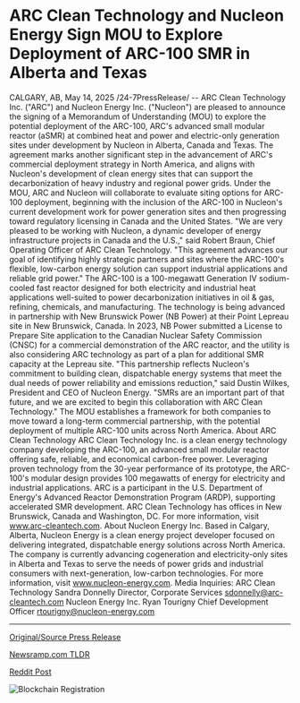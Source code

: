 # ARC Clean Technology and Nucleon Energy Sign MOU to Explore Deployment of ARC-100 SMR in Alberta and Texas

CALGARY, AB, May 14, 2025 /24-7PressRelease/ -- ARC Clean Technology Inc. ("ARC") and Nucleon Energy Inc. ("Nucleon") are pleased to announce the signing of a Memorandum of Understanding (MOU) to explore the potential deployment of the ARC-100, ARC's advanced small modular reactor (aSMR) at combined heat and power and electric-only generation sites under development by Nucleon in Alberta, Canada and Texas.  The agreement marks another significant step in the advancement of ARC's commercial deployment strategy in North America, and aligns with Nucleon's development of clean energy sites that can support the decarbonization of heavy industry and regional power grids. Under the MOU, ARC and Nucleon will collaborate to evaluate siting options for ARC-100 deployment, beginning with the inclusion of the ARC-100 in Nucleon's current development work for power generation sites and then progressing toward regulatory licensing in Canada and the United States.  "We are very pleased to be working with Nucleon, a dynamic developer of energy infrastructure projects in Canada and the U.S.," said Robert Braun, Chief Operating Officer of ARC Clean Technology. "This agreement advances our goal of identifying highly strategic partners and sites where the ARC-100's flexible, low-carbon energy solution can support industrial applications and reliable grid power."  The ARC-100 is a 100-megawatt Generation IV sodium-cooled fast reactor designed for both electricity and industrial heat applications well-suited to power decarbonization initiatives in oil & gas, refining, chemicals, and manufacturing. The technology is being advanced in partnership with New Brunswick Power (NB Power) at their Point Lepreau site in New Brunswick, Canada. In 2023, NB Power submitted a License to Prepare Site application to the Canadian Nuclear Safety Commission (CNSC) for a commercial demonstration of the ARC reactor, and the utility is also considering ARC technology as part of a plan for additional SMR capacity at the Lepreau site.  "This partnership reflects Nucleon's commitment to building clean, dispatchable energy systems that meet the dual needs of power reliability and emissions reduction," said Dustin Wilkes, President and CEO of Nucleon Energy. "SMRs are an important part of that future, and we are excited to begin this collaboration with ARC Clean Technology."  The MOU establishes a framework for both companies to move toward a long-term commercial partnership, with the potential deployment of multiple ARC-100 units across North America.  About ARC Clean Technology ARC Clean Technology Inc. is a clean energy technology company developing the ARC-100, an advanced small modular reactor offering safe, reliable, and economical carbon-free power. Leveraging proven technology from the 30-year performance of its prototype, the ARC-100's modular design provides 100 megawatts of energy for electricity and industrial applications. ARC is a participant in the U.S. Department of Energy's Advanced Reactor Demonstration Program (ARDP), supporting accelerated SMR development. ARC Clean Technology has offices in New Brunswick, Canada and Washington, DC.  For more information, visit www.arc-cleantech.com.  About Nucleon Energy Inc. Based in Calgary, Alberta, Nucleon Energy is a clean energy project developer focused on delivering integrated, dispatchable energy solutions across North America. The company is currently advancing cogeneration and electricity-only sites in Alberta and Texas to serve the needs of power grids and industrial consumers with next-generation, low-carbon technologies.  For more information, visit www.nucleon-energy.com.  Media Inquiries: ARC Clean Technology Sandra Donnelly Director, Corporate Services sdonnelly@arc-cleantech.com  Nucleon Energy Inc. Ryan Tourigny Chief Development Officer rtourigny@nucleon-energy.com 

---

[Original/Source Press Release](https://www.24-7pressrelease.com/press-release/522724/arc-clean-technology-and-nucleon-energy-sign-mou-to-explore-deployment-of-arc-100-smr-in-alberta-and-texas)
                    

[Newsramp.com TLDR](https://newsramp.com/curated-news/arc-clean-technology-and-nucleon-energy-partner-to-explore-deployment-of-advanced-small-modular-reactor-at-clean-energy-sites-in-north-america/e511624c6e77a2cff887eee901061f07) 

 



[Reddit Post](https://www.reddit.com/r/Energy_Climate_News/comments/1km945n/arc_clean_technology_and_nucleon_energy_partner/) 



![Blockchain Registration](https://cdn.newsramp.app/24-7PressRelease/qrcode/255/14/zestusQs.webp)
